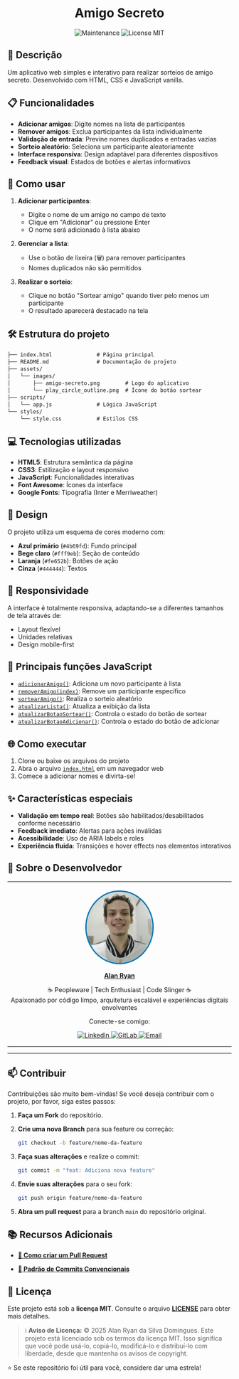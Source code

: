 <h1 align="center">
    Amigo Secreto
</h1>

<div align="center">

![Maintenance](https://img.shields.io/maintenance/yes/2025?style=for-the-badge)
![License MIT](https://img.shields.io/badge/license-MIT-blue?style=for-the-badge)

</div>

## 📖 Descrição

Um aplicativo web simples e interativo para realizar sorteios de amigo secreto. Desenvolvido com HTML, CSS e JavaScript vanilla.

## 📋 Funcionalidades

- **Adicionar amigos**: Digite nomes na lista de participantes
- **Remover amigos**: Exclua participantes da lista individualmente
- **Validação de entrada**: Previne nomes duplicados e entradas vazias
- **Sorteio aleatório**: Seleciona um participante aleatoriamente
- **Interface responsiva**: Design adaptável para diferentes dispositivos
- **Feedback visual**: Estados de botões e alertas informativos

## 🚀 Como usar

1. **Adicionar participantes**:

   - Digite o nome de um amigo no campo de texto
   - Clique em "Adicionar" ou pressione Enter
   - O nome será adicionado à lista abaixo

2. **Gerenciar a lista**:

   - Use o botão de lixeira (🗑️) para remover participantes
   - Nomes duplicados não são permitidos

3. **Realizar o sorteio**:
   - Clique no botão "Sortear amigo" quando tiver pelo menos um participante
   - O resultado aparecerá destacado na tela

## 🛠️ Estrutura do projeto

```
├── index.html              # Página principal
├── README.md               # Documentação do projeto
├── assets/
│   └── images/
│       ├── amigo-secreto.png        # Logo do aplicativo
│       └── play_circle_outline.png  # Ícone do botão sortear
├── scripts/
│   └── app.js              # Lógica JavaScript
└── styles/
    └── style.css           # Estilos CSS
```

## 💻 Tecnologias utilizadas

- **HTML5**: Estrutura semântica da página
- **CSS3**: Estilização e layout responsivo
- **JavaScript**: Funcionalidades interativas
- **Font Awesome**: Ícones da interface
- **Google Fonts**: Tipografia (Inter e Merriweather)

## 🎨 Design

O projeto utiliza um esquema de cores moderno com:

- **Azul primário** (`#4b69fd`): Fundo principal
- **Bege claro** (`#fff9eb`): Seção de conteúdo
- **Laranja** (`#fe652b`): Botões de ação
- **Cinza** (`#444444`): Textos

## 📱 Responsividade

A interface é totalmente responsiva, adaptando-se a diferentes tamanhos de tela através de:

- Layout flexível
- Unidades relativas
- Design mobile-first

## 🔧 Principais funções JavaScript

- [`adicionarAmigo()`](scripts/app.js): Adiciona um novo participante à lista
- [`removerAmigo(index)`](scripts/app.js): Remove um participante específico
- [`sortearAmigo()`](scripts/app.js): Realiza o sorteio aleatório
- [`atualizarLista()`](scripts/app.js): Atualiza a exibição da lista
- [`atualizarBotaoSortear()`](scripts/app.js): Controla o estado do botão de sortear
- [`atualizarBotaoAdicionar()`](scripts/app.js): Controla o estado do botão de adicionar

## 🌐 Como executar

1. Clone ou baixe os arquivos do projeto
2. Abra o arquivo [`index.html`](index.html) em um navegador web
3. Comece a adicionar nomes e divirta-se!

## ✨ Características especiais

- **Validação em tempo real**: Botões são habilitados/desabilitados conforme necessário
- **Feedback imediato**: Alertas para ações inválidas
- **Acessibilidade**: Uso de ARIA labels e roles
- **Experiência fluida**: Transições e hover effects nos elementos interativos

## 👤 Sobre o Desenvolvedor

<div align="center">

<table>
  <tr>
    <td align="center">
        <br>
        <a href="https://github.com/0nF1REy" target="_blank">
          <img src="./readme_images/alan-ryan.jpg" height="160" alt="Foto de Alan Ryan" style="border-radius:50%;border:3px solid #0077B5;">
        </a>
        </p>
        <a href="https://github.com/0nF1REy" target="_blank">
          <strong>Alan Ryan</strong>
        </a>
        </p>
        ☕ Peopleware | Tech Enthusiast | Code Slinger ☕
        <br>
        Apaixonado por código limpo, arquitetura escalável e experiências digitais envolventes
        </p>
          Conecte-se comigo:
        </p>
        <a href="https://www.linkedin.com/in/alan-ryan-b115ba228" target="_blank">
          <img src="https://img.shields.io/badge/LinkedIn-Alan_Ryan-0077B5?style=flat&logo=linkedin" alt="LinkedIn">
        </a>
        <a href="https://gitlab.com/alanryan619" target="_blank">
          <img src="https://img.shields.io/badge/GitLab-@0nF1REy-FCA121?style=flat&logo=gitlab" alt="GitLab">
        </a>
        <a href="mailto:alanryan619@gmail.com" target="_blank">
          <img src="https://img.shields.io/badge/Email-alanryan619@gmail.com-D14836?style=flat&logo=gmail" alt="Email">
        </a>
        </p>
    </td>
  </tr>
</table>

</div>

---

## 📫 Contribuir

Contribuições são muito bem-vindas! Se você deseja contribuir com o projeto, por favor, siga estes passos:

1.  **Faça um Fork** do repositório.

2.  **Crie uma nova Branch** para sua feature ou correção:

    ```bash
    git checkout -b feature/nome-da-feature
    ```

3.  **Faça suas alterações** e realize o commit:

    ```bash
    git commit -m "feat: Adiciona nova feature"
    ```

4.  **Envie suas alterações** para o seu fork:

    ```bash
    git push origin feature/nome-da-feature
    ```

5.  **Abra um pull request** para a branch `main` do repositório original.

## 📚 Recursos Adicionais

- **<a href="https://www.atlassian.com/br/git/tutorials/making-a-pull-request" target="_blank">📝 Como criar um Pull Request</a>**

- **<a href="https://www.conventionalcommits.org/en/v1.0.0/" target="_blank">💾 Padrão de Commits Convencionais</a>**

## 📜 Licença

Este projeto está sob a **licença MIT**. Consulte o arquivo **[LICENSE](LICENSE)** para obter mais detalhes.

> ℹ️ **Aviso de Licença:** © 2025 Alan Ryan da Silva Domingues. Este projeto está licenciado sob os termos da licença MIT. Isso significa que você pode usá-lo, copiá-lo, modificá-lo e distribuí-lo com liberdade, desde que mantenha os avisos de copyright.

⭐ Se este repositório foi útil para você, considere dar uma estrela!

